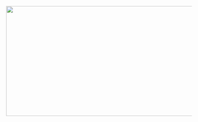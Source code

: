 <a href="https://www.gitanimals.org/en_US?utm_medium=image&utm_source=zzeen2&utm_content=farm">
<img
  src="https://render.gitanimals.org/farms/zzeen2"
  width="600"
  height="300"
/>
</a>
